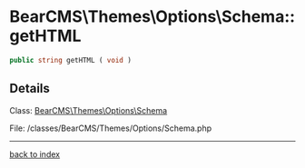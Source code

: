# BearCMS\Themes\Options\Schema::getHTML

```php
public string getHTML ( void )
```

## Details

Class: [BearCMS\Themes\Options\Schema](bearcms.themes.options.schema.class.md)

File: /classes/BearCMS/Themes/Options/Schema.php

---

[back to index](index.md)


